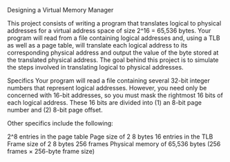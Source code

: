 Designing a Virtual Memory Manager

This project consists of writing a program that translates logical to physical
addresses for a virtual address space of size 2^16 = 65,536 bytes. Your program
will read from a file containing logical addresses and, using a TLB as well as
a page table, will translate each logical address to its corresponding physical
address and output the value of the byte stored at the translated physical
address. The goal behind this project is to simulate the steps involved in
translating logical to physical addresses.

Specifics
Your program will read a file containing several 32-bit integer numbers that
represent logical addresses. However, you need only be concerned with 16-bit
addresses, so you must mask the rightmost 16 bits of each logical address.
These 16 bits are divided into (1) an 8-bit page number and (2) 8-bit page offset.

Other specifics include the following:

2^8 entries in the page table
Page size of 2 8 bytes
16 entries in the TLB
Frame size of 2 8 bytes
256 frames
Physical memory of 65,536 bytes (256 frames × 256-byte frame size)
